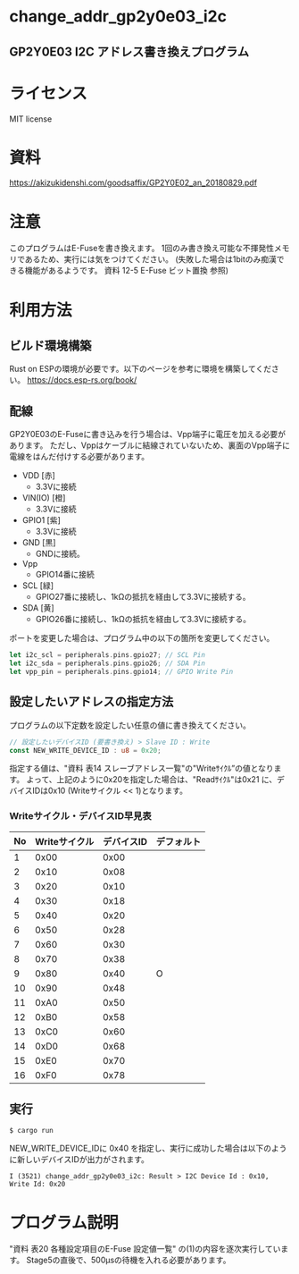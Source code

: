 # change_addr_gp2y0e03_i2c
## GP2Y0E03 I2C アドレス書き換えプログラム

# ライセンス
MIT license

# 資料
https://akizukidenshi.com/goodsaffix/GP2Y0E02_an_20180829.pdf

# 注意　
このプログラムはE-Fuseを書き換えます。
1回のみ書き換え可能な不揮発性メモリであるため、実行には気をつけてください。
(失敗した場合は1bitのみ痴漢できる機能があるようです。 資料 12-5 E-Fuse ビット置換 参照)

# 利用方法
## ビルド環境構築
Rust on ESPの環境が必要です。以下のページを参考に環境を構築してください。
https://docs.esp-rs.org/book/

## 配線
GP2Y0E03のE-Fuseに書き込みを行う場合は、Vpp端子に電圧を加える必要があります。
ただし、Vppはケーブルに結線されていないため、裏面のVpp端子に電線をはんだ付けする必要があります。

- VDD [赤]
    - 3.3Vに接続
- VIN(IO) [橙]
    - 3.3Vに接続
- GPIO1 [紫]
    - 3.3Vに接続
- GND [黒]
    - GNDに接続。
- Vpp
    - GPIO14番に接続
- SCL [緑]
    - GPIO27番に接続し、1kΩの抵抗を経由して3.3Vに接続する。
- SDA [黄]
    - GPIO26番に接続し、1kΩの抵抗を経由して3.3Vに接続する。

ポートを変更した場合は、プログラム中の以下の箇所を変更してください。
```rust
let i2c_scl = peripherals.pins.gpio27; // SCL Pin
let i2c_sda = peripherals.pins.gpio26; // SDA Pin
let vpp_pin = peripherals.pins.gpio14; // GPIO Write Pin
```

## 設定したいアドレスの指定方法
プログラムの以下定数を設定したい任意の値に書き換えてください。

```rust
// 設定したいデバイスID (要書き換え) > Slave ID : Write
const NEW_WRITE_DEVICE_ID : u8 = 0x20;
```

指定する値は、"資料 表14 スレーブアドレス一覧"の"Writeｻｲｸﾙ”の値となります。
よって、上記のように0x20を指定した場合は、"Readｻｲｸﾙ"は0x21 に、デバイスIDは0x10 (Writeサイクル << 1)となります。

### Writeサイクル・デバイスID早見表

| No | Writeサイクル | デバイスID | デフォルト |
| -- | ------------- | ---------- | ---------- |
| 1  | 0x00          | 0x00       |            |
| 2  | 0x10          | 0x08       |            |
| 3  | 0x20          | 0x10       |            |
| 4  | 0x30          | 0x18       |            |
| 5  | 0x40          | 0x20       |            |
| 6  | 0x50          | 0x28       |            |
| 7  | 0x60          | 0x30       |            |
| 8  | 0x70          | 0x38       |            |
| 9  | 0x80          | 0x40       | O          |
| 10 | 0x90          | 0x48       |            |
| 11 | 0xA0          | 0x50       |            |
| 12 | 0xB0          | 0x58       |            |
| 13 | 0xC0          | 0x60       |            |
| 14 | 0xD0          | 0x68       |            |
| 15 | 0xE0          | 0x70       |            |
| 16 | 0xF0          | 0x78       |            |

## 実行

```sh
$ cargo run
```

NEW_WRITE_DEVICE_IDに 0x40 を指定し、実行に成功した場合は以下のように新しいデバイスIDが出力がされます。
```
I (3521) change_addr_gp2y0e03_i2c: Result > I2C Device Id : 0x10, Write Id: 0x20

```

# プログラム説明
"資料 表20 各種設定項目のE-Fuse 設定値一覧" の(1)の内容を逐次実行しています。
Stage5の直後で、500μsの待機を入れる必要があります。

